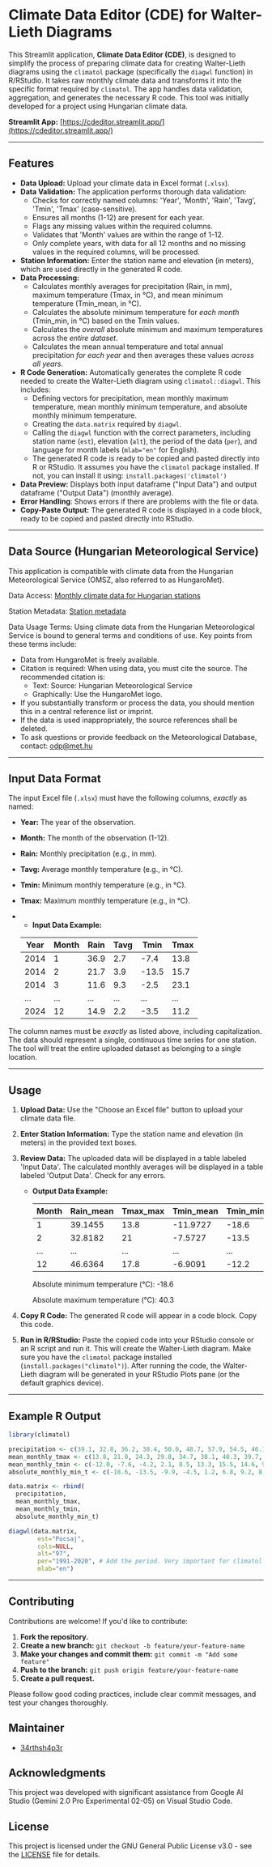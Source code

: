 # Climate Data Editor (CDE) for Walter-Lieth Diagrams

This Streamlit application, **Climate Data Editor (CDE)**, is designed to simplify the process of preparing climate data for creating Walter-Lieth diagrams using the `climatol` package (specifically the `diagwl` function) in R/RStudio.  It takes raw monthly climate data and transforms it into the specific format required by `climatol`. The app handles data validation, aggregation, and generates the necessary R code.  This tool was initially developed for a project using Hungarian climate data.

**Streamlit App:** [https://cdeditor.streamlit.app/](https://cdeditor.streamlit.app/)

---

## Features

*   **Data Upload:** Upload your climate data in Excel format (`.xlsx`).
*   **Data Validation:** The application performs thorough data validation:
    *   Checks for correctly named columns: 'Year', 'Month', 'Rain', 'Tavg', 'Tmin', 'Tmax' (case-sensitive).
    *   Ensures all months (1-12) are present for each year.
    *   Flags any missing values within the required columns.
    *   Validates that 'Month' values are within the range of 1-12.
    *   Only complete years, with data for all 12 months and no missing values in the required columns, will be processed.
*   **Station Information:** Enter the station name and elevation (in meters), which are used directly in the generated R code.
*   **Data Processing:**
    *   Calculates monthly averages for precipitation (Rain, in mm), maximum temperature (Tmax, in °C), and mean minimum temperature (Tmin_mean, in °C).
    *   Calculates the absolute minimum temperature for *each month* (Tmin_min, in °C) based on the Tmin values.
    *   Calculates the *overall* absolute minimum and maximum temperatures across the *entire dataset*.
    *   Calculates the mean annual temperature and total annual precipitation *for each year* and then averages these values *across all years*.
*   **R Code Generation:** Automatically generates the complete R code needed to create the Walter-Lieth diagram using `climatol::diagwl`. This includes:
    *   Defining vectors for precipitation, mean monthly maximum temperature, mean monthly minimum temperature, and absolute monthly minimum temperature.
    *   Creating the `data.matrix` required by `diagwl`.
    *   Calling the `diagwl` function with the correct parameters, including station name (`est`), elevation (`alt`), the period of the data (`per`), and language for month labels (`mlab="en"` for English).
    *   The generated R code is ready to be copied and pasted directly into R or RStudio.  It assumes you have the `climatol` package installed. If not, you can install it using: `install.packages('climatol')`
* **Data Preview:** Displays both input dataframe ("Input Data") and output dataframe ("Output Data") (monthly average).
* **Error Handling**: Shows errors if there are problems with the file or data.
* **Copy-Paste Output:** The generated R code is displayed in a code block, ready to be copied and pasted directly into RStudio.

---

## Data Source (Hungarian Meteorological Service)

This application is compatible with climate data from the Hungarian Meteorological Service (OMSZ, also referred to as HungaroMet).

Data Access: [Monthly climate data for Hungarian stations](https://odp.met.hu/climate/observations_hungary/monthly/historical/)

Station Metadata: [Station metadata](https://odp.met.hu/climate/observations_hungary/monthly/station_meta_auto.csv)

Data Usage Terms: Using climate data from the Hungarian Meteorological Service is bound to general terms and conditions of use. Key points from these terms include:

*   Data from HungaroMet is freely available.
*   Citation is required: When using data, you must cite the source. The recommended citation is:
    *   Text: Source: Hungarian Meteorological Service
    *   Graphically: Use the HungaroMet logo.
*   If you substantially transform or process the data, you should mention this in a central reference list or imprint.
*   If the data is used inappropriately, the source references shall be deleted.
*   To ask questions or provide feedback on the Meteorological Database, contact: [odp@met.hu](mailto:odp@met.hu)

---

## Input Data Format

The input Excel file (`.xlsx`) must have the following columns, *exactly* as named:

*   **Year:** The year of the observation.
*   **Month:** The month of the observation (1-12).
*   **Rain:** Monthly precipitation (e.g., in mm).
*   **Tavg:** Average monthly temperature (e.g., in °C).
*   **Tmin:** Minimum monthly temperature (e.g., in °C).
*   **Tmax:** Maximum monthly temperature (e.g., in °C).
*    *   **Input Data Example:**

        | Year | Month | Rain | Tavg | Tmin  | Tmax  |
        |------|-------|------|------|-------|-------|
        | 2014 | 1     | 36.9 | 2.7  | -7.4  | 13.8  |
        | 2014 | 2     | 21.7 | 3.9  | -13.5 | 15.7  |
        | 2014 | 3     | 11.6 | 9.3  | -2.5  | 23.1  |
        | ...  | ...   | ...  | ...  | ...   | ...   |
        | 2024 | 12    | 14.9 | 2.2  | -3.5  | 11.2  |

The column names must be *exactly* as listed above, including capitalization. The data should represent a single, continuous time series for one station. The tool will treat the entire uploaded dataset as belonging to a single location.

---

## Usage

1.  **Upload Data:** Use the "Choose an Excel file" button to upload your climate data file.
2.  **Enter Station Information:** Type the station name and elevation (in meters) in the provided text boxes.
3.  **Review Data:** The uploaded data will be displayed in a table labeled 'Input Data'. The calculated monthly averages will be displayed in a table labeled 'Output Data'.  Check for any errors.


    *   **Output Data Example:**

        | Month | Rain_mean | Tmax_max | Tmin_mean | Tmin_min |
        |-------|-----------|----------|-----------|----------|
        | 1     | 39.1455   | 13.8     | -11.9727  | -18.6    |
        | 2     | 32.8182   | 21       | -7.5727   | -13.5    |
        | ...   | ...       | ...      | ...       | ...      |
        | 12    | 46.6364   | 17.8     | -6.9091   | -12.2    |

        Absolute minimum temperature (°C): -18.6

        Absolute maximum temperature (°C): 40.3

4.  **Copy R Code:** The generated R code will appear in a code block.  Copy this code.
5.  **Run in R/RStudio:** Paste the copied code into your RStudio console or an R script and run it.  This will create the Walter-Lieth diagram. Make sure you have the `climatol` package installed (`install.packages("climatol")`). After running the code, the Walter-Lieth diagram will be generated in your RStudio Plots pane (or the default graphics device).

---
## Example R Output
```R
library(climatol)

precipitation <- c(39.1, 32.8, 36.2, 38.4, 50.0, 48.7, 57.9, 54.5, 46.1, 49.3, 42.8, 46.6)
mean_monthly_tmax <- c(13.8, 21.0, 24.3, 29.8, 34.7, 38.1, 40.3, 39.7, 34.6, 28.8, 21.5, 17.8)
mean_monthly_tmin <- c(-12.0, -7.6, -4.2, 2.1, 8.5, 13.3, 15.5, 14.6, 9.1, 3.4, -2.3, -6.9)
absolute_monthly_min_t <- c(-18.6, -13.5, -9.9, -4.5, 1.2, 6.8, 9.2, 8.0, 3.0, -3.0, -8.8, -12.2)

data.matrix <- rbind(
  precipitation,
  mean_monthly_tmax,
  mean_monthly_tmin,
  absolute_monthly_min_t)

diagwl(data.matrix,
        est="Pocsaj",
        cols=NULL,
        alt="97",
        per="1991-2020", # Add the period. Very important for climatol
        mlab="en")
```

---


## Contributing

Contributions are welcome!  If you'd like to contribute:

1.  **Fork the repository.**
2.  **Create a new branch:** `git checkout -b feature/your-feature-name`
3.  **Make your changes and commit them:** `git commit -m "Add some feature"`
4.  **Push to the branch:** `git push origin feature/your-feature-name`
5.  **Create a pull request.**

Please follow good coding practices, include clear commit messages, and test your changes thoroughly.

## Maintainer

*   [34rthsh4p3r](https://github.com/34rthsh4p3r)

## Acknowledgments

This project was developed with significant assistance from Google AI Studio (Gemini 2.0 Pro Experimental 02-05) on Visual Studio Code.

## License

This project is licensed under the GNU General Public License v3.0 - see the [LICENSE](documents/LICENSE) file for details.



